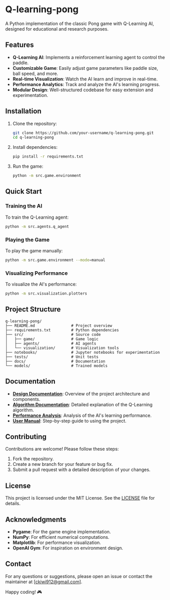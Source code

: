 # Q-learning-pong

A Python implementation of the classic Pong game with Q-Learning AI, designed for educational and research purposes.

## Features
- **Q-Learning AI**: Implements a reinforcement learning agent to control the paddle.
- **Customizable Game**: Easily adjust game parameters like paddle size, ball speed, and more.
- **Real-time Visualization**: Watch the AI learn and improve in real-time.
- **Performance Analytics**: Track and analyze the AI's learning progress.
- **Modular Design**: Well-structured codebase for easy extension and experimentation.

## Installation

1. Clone the repository:
   ```bash
   git clone https://github.com/your-username/q-learning-pong.git
   cd q-learning-pong
   ```

2. Install dependencies:
   ```bash
   pip install -r requirements.txt
   ```

3. Run the game:
   ```bash
   python -m src.game.environment
   ```

## Quick Start

### Training the AI
To train the Q-Learning agent:
```bash
python -m src.agents.q_agent
```

### Playing the Game
To play the game manually:
```bash
python -m src.game.environment --mode=manual
```

### Visualizing Performance
To visualize the AI's performance:
```bash
python -m src.visualization.plotters
```

## Project Structure

```
q-learning-pong/
├── README.md                # Project overview
├── requirements.txt         # Python dependencies
├── src/                     # Source code
│   ├── game/                # Game logic
│   ├── agents/              # AI agents
│   └── visualization/       # Visualization tools
├── notebooks/               # Jupyter notebooks for experimentation
├── tests/                   # Unit tests
├── docs/                    # Documentation
└── models/                  # Trained models
```

## Documentation
- **[Design Documentation](docs/design_doc.md)**: Overview of the project architecture and components.
- **[Algorithm Documentation](docs/algorithm_doc.md)**: Detailed explanation of the Q-Learning algorithm.
- **[Performance Analysis](docs/performance_analysis.md)**: Analysis of the AI's learning performance.
- **[User Manual](docs/user_manual.md)**: Step-by-step guide to using the project.

## Contributing
Contributions are welcome! Please follow these steps:
1. Fork the repository.
2. Create a new branch for your feature or bug fix.
3. Submit a pull request with a detailed description of your changes.

## License
This project is licensed under the MIT License. See the [LICENSE](LICENSE) file for details.

## Acknowledgments
- **Pygame**: For the game engine implementation.
- **NumPy**: For efficient numerical computations.
- **Matplotlib**: For performance visualization.
- **OpenAI Gym**: For inspiration on environment design.

## Contact
For any questions or suggestions, please open an issue or contact the maintainer at [ckiwi912@gmail.com].


Happy coding! 🎮
